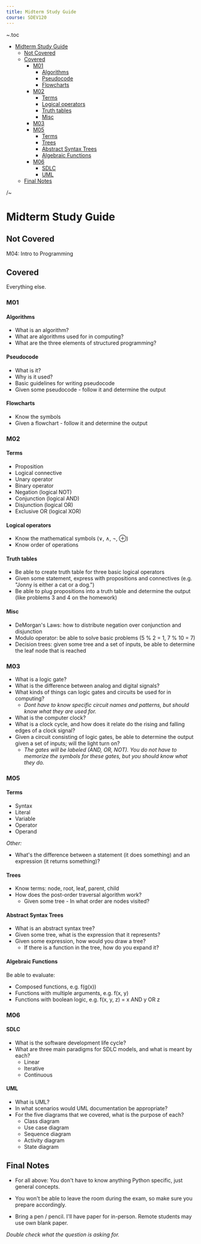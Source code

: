 ```yaml
---
title: Midterm Study Guide
course: SDEV120
---
```


~.toc

- [Midterm Study Guide](#midterm-study-guide)
  - [Not Covered](#not-covered)
  - [Covered](#covered)
    - [M01](#m01)
      - [Algorithms](#algorithms)
      - [Pseudocode](#pseudocode)
      - [Flowcharts](#flowcharts)
    - [M02](#m02)
      - [Terms](#terms)
      - [Logical operators](#logical-operators)
      - [Truth tables](#truth-tables)
      - [Misc](#misc)
    - [M03](#m03)
    - [M05](#m05)
      - [Terms](#terms-1)
      - [Trees](#trees)
      - [Abstract Syntax Trees](#abstract-syntax-trees)
      - [Algebraic Functions](#algebraic-functions)
    - [M06](#m06)
      - [SDLC](#sdlc)
      - [UML](#uml)
  - [Final Notes](#final-notes)

/~

# Midterm Study Guide

## Not Covered

M04: Intro to Programming

## Covered

Everything else.

### M01

#### Algorithms

- What is an algorithm?
- What are algorithms used for in computing?
- What are the three elements of structured programming?

#### Pseudocode

- What is it?
- Why is it used?
- Basic guidelines for writing pseudocode
- Given some pseudocode - follow it and determine the output

#### Flowcharts

- Know the symbols
- Given a flowchart - follow it and determine the output

### M02

#### Terms

- Proposition
- Logical connective
- Unary operator
- Binary operator
- Negation (logical NOT)
- Conjunction (logical AND)
- Disjunction (logical OR)
- Exclusive OR (logical XOR)

#### Logical operators

- Know the mathematical symbols (∨, ∧, ¬, ⊕)
- Know order of operations

#### Truth tables

- Be able to create truth table for three basic logical operators
- Given some statement, express with propositions and connectives (e.g. "Jonny is either a cat or a dog.")
- Be able to plug propositions into a truth table and determine the output (like problems 3 and 4 on the homework)

#### Misc

- DeMorgan's Laws: how to distribute negation over conjunction and disjunction
- Modulo operator: be able to solve basic problems (5 % 2 = 1, 7 % 10 = 7)
- Decision trees: given some tree and a set of inputs, be able to determine the leaf node that is reached

### M03

- What is a logic gate?
- What is the difference between analog and digital signals?
- What kinds of things can logic gates and circuits be used for in computing?
  - _Dont have to know specific circuit names and patterns, but should know what they are used for._
- What is the computer clock?
- What is a clock cycle, and how does it relate do the rising and falling edges of a clock signal?
- Given a circuit consisting of logic gates, be able to determine the output given a set of inputs; will the light turn on?
  - _The gates will be labeled (AND, OR, NOT). You do not have to memorize the symbols for these gates, but you should know what they do._

### M05

#### Terms

- Syntax
- Literal
- Variable
- Operator
- Operand

_Other:_

- What's the difference between a statement (it does something) and an expression (it returns something)?

#### Trees

- Know terms: node, root, leaf, parent, child
- How does the post-order traversal algorithm work?
  - Given some tree - In what order are nodes visited?

#### Abstract Syntax Trees

- What is an abstract syntax tree?
- Given some tree, what is the expression that it represents?
- Given some expression, how would you draw a tree?
  - If there is a function in the tree, how do you expand it?

#### Algebraic Functions

Be able to evaluate:

- Composed functions, e.g. f(g(x))
- Functions with multiple arguments, e.g. f(x, y)
- Functions with boolean logic, e.g. f(x, y, z) = x AND y OR z

### M06

#### SDLC

- What is the software development life cycle?
- What are three main paradigms for SDLC models, and what is meant by each?
  - Linear
  - Iterative
  - Continuous

#### UML

- What is UML?
- In what scenarios would UML documentation be appropriate?
- For the five diagrams that we covered, what is the purpose of each?
  - Class diagram
  - Use case diagram
  - Sequence diagram
  - Activity diagram
  - State diagram

## Final Notes

- For all above: You don't have to know anything Python specific, just general concepts.

- You won't be able to leave the room during the exam, so make sure you prepare accordingly.

- Bring a pen / pencil. I'll have paper for in-person. Remote students may use own blank paper.

_Double check what the question is asking for._
